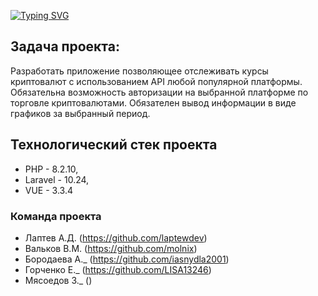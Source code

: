 [![Typing SVG](https://readme-typing-svg.herokuapp.com?color=%2336BCF7&lines=Crypto)]()

## Задача проекта:

Разработать приложение позволяющее отслеживать курсы
криптовалют с использованием API любой популярной
платформы. Обязательна возможность авторизации на выбранной
платформе по торговле криптовалютами. Обязателен вывод 
информации в виде графиков за выбранный период.

## Технологический стек проекта

- PHP - 8.2.10,
- Laravel - 10.24,
- VUE - 3.3.4

### Команда проекта

- Лаптев А.Д. (https://github.com/laptewdev)
- Вальков В.М. (https://github.com/molnix)
- Бородаева А._ (https://github.com/iasnydla2001)
- Горченко Е._ (https://github.com/LISA13246)
- Мясоедов З._ ()
